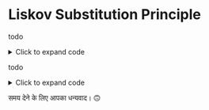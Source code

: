 # Liskov Substitution Principle

todo

<details>

<summary>Click to expand code</summary>

```java
// ** BAD CODE ** //
public class App {}
```

</details>

todo

<details>

<summary>Click to expand code</summary>

```java
// ** GOOD CODE ** //
public class App {}
```

</details>

समय देने के लिए आपका धन्यवाद। 🙃
